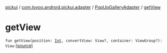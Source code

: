 [pickui](../../index.md) / [com.lovoo.android.pickui.adapter](../index.md) / [PopUpGalleryAdapter](index.md) / [getView](./get-view.md)

# getView

`fun getView(position: `[`Int`](https://kotlinlang.org/api/latest/jvm/stdlib/kotlin/-int/index.html)`, convertView: View?, container: ViewGroup?): View` [(source)](https://github.com/lovoo/android-pickpic/blob/master/pickui/pickui/src/main/kotlin/com/lovoo/android/pickui/adapter/PopUpGalleryAdapter.kt#L48)